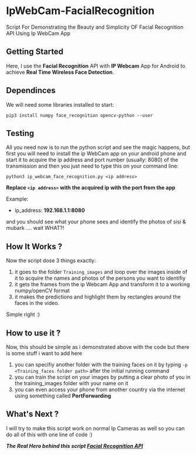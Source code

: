 # IpWebCam-FacialRecognition
Script For Demonstrating the Beauty and Simplicity OF Facial Recognition API Using Ip WebCam App

## Getting Started
Here, I use the **Facial Recognition** API with **IP Webcam** App for Android to achieve **Real Time Wireless Face Detection**.

## Dependinces
We will need some libraries installed to start:

````
pip3 install numpy face_recognition opencv-python --user
````

## Testing
All you need now is to run the python script and see the magic happens, but first you will need to install the ip WebCam app on your android phone and start it to acquire the ip address and port number (usually: 8080) of the transmission and then you just need to type this on your command line:

```
python3 ip_webcam_face_recognition.py <ip address>
```

**Replace `<ip address>` with the acquired ip with the port from the app**

Example:

- ip_address: **192.168.1.1:8080**

and you should see what your phone sees and identify the photos of sisi & mubark .... wait WHAT?!

## How It Works ?

Now the script dose 3 things exactly:

1. it goes to the folder `Training_images` and loop over the images inside of it to acquire the names and photos of the persons you want to identifiy
2. it gets the frames from the ip Webcam App and transform it to a working numpy/openCV format
3. it makes the predictions and highlight them by rectangles around the faces in the video.

Simple right :)

## How to use it ?

Now, this should be simple as i demonstrated above with the code but there is some stuff i want to add here

1. you can specifiy another folder with the training faces on it by typing `-p <Training_faces folder path>` after the initial running command
2. you can train the script on your images by putting a clear photo of you in the training_images folder with your name on it
3. you can even access your phone from another country via the internet using something called **PortForwarding** 

## What's Next ?
I will try to make this script work on normal Ip Cameras as well so you can do all of this with one line of code :)

***The Real Hero behind this script [Facial Recognition API](https://github.com/ageitgey/face_recognition)***
